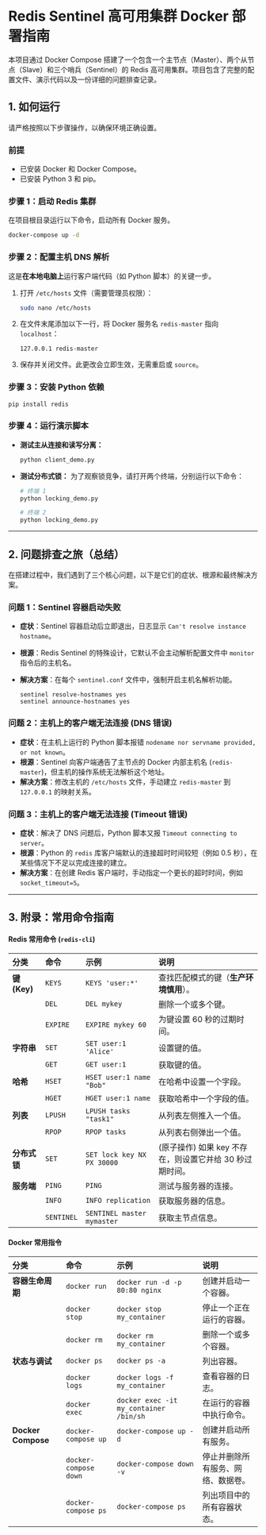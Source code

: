 # Redis Sentinel 高可用集群 Docker 部署指南

本项目通过 Docker Compose 搭建了一个包含一个主节点（Master）、两个从节点（Slave）和三个哨兵（Sentinel）的 Redis 高可用集群。项目包含了完整的配置文件、演示代码以及一份详细的问题排查记录。

## 1. 如何运行

请严格按照以下步骤操作，以确保环境正确设置。

### 前提

*   已安装 Docker 和 Docker Compose。
*   已安装 Python 3 和 pip。

### 步骤 1：启动 Redis 集群

在项目根目录运行以下命令，启动所有 Docker 服务。

```bash
docker-compose up -d
```

### 步骤 2：配置主机 DNS 解析

这是**在本地电脑上**运行客户端代码（如 Python 脚本）的关键一步。

1.  打开 `/etc/hosts` 文件（需要管理员权限）：
    ```bash
    sudo nano /etc/hosts
    ```
2.  在文件末尾添加以下一行，将 Docker 服务名 `redis-master` 指向 `localhost`：
    ```
    127.0.0.1 redis-master
    ```
3.  保存并关闭文件。此更改会立即生效，无需重启或 `source`。

### 步骤 3：安装 Python 依赖

```bash
pip install redis
```

### 步骤 4：运行演示脚本

*   **测试主从连接和读写分离：**
    ```bash
    python client_demo.py
    ```
*   **测试分布式锁：**
    为了观察锁竞争，请打开两个终端，分别运行以下命令：
    ```bash
    # 终端 1
    python locking_demo.py

    # 终端 2
    python locking_demo.py
    ```

---

## 2. 问题排查之旅（总结）

在搭建过程中，我们遇到了三个核心问题，以下是它们的症状、根源和最终解决方案。

### 问题 1：Sentinel 容器启动失败

*   **症状**：Sentinel 容器启动后立即退出，日志显示 `Can't resolve instance hostname`。
*   **根源**：Redis Sentinel 的特殊设计，它默认不会主动解析配置文件中 `monitor` 指令后的主机名。
*   **解决方案**：在每个 `sentinel.conf` 文件中，强制开启主机名解析功能。

    ```properties
    sentinel resolve-hostnames yes
    sentinel announce-hostnames yes
    ```

### 问题 2：主机上的客户端无法连接 (DNS 错误)

*   **症状**：在主机上运行的 Python 脚本报错 `nodename nor servname provided, or not known`。
*   **根源**：Sentinel 向客户端通告了主节点的 Docker 内部主机名 (`redis-master`)，但主机的操作系统无法解析这个地址。
*   **解决方案**：修改主机的 `/etc/hosts` 文件，手动建立 `redis-master` 到 `127.0.0.1` 的映射关系。

### 问题 3：主机上的客户端无法连接 (Timeout 错误)

*   **症状**：解决了 DNS 问题后，Python 脚本又报 `Timeout connecting to server`。
*   **根源**：Python 的 `redis` 库客户端默认的连接超时时间较短（例如 0.5 秒），在某些情况下不足以完成连接的建立。
*   **解决方案**：在创建 Redis 客户端时，手动指定一个更长的超时时间，例如 `socket_timeout=5`。

---

## 3. 附录：常用命令指南

#### Redis 常用命令 (`redis-cli`)

| 分类 | 命令 | 示例 | 说明 |
| :--- | :--- | :--- | :--- |
| **键 (Key)** | `KEYS` | `KEYS 'user:*'` | 查找匹配模式的键（**生产环境慎用**）。 |
| | `DEL` | `DEL mykey` | 删除一个或多个键。 |
| | `EXPIRE` | `EXPIRE mykey 60` | 为键设置 60 秒的过期时间。 |
| **字符串** | `SET` | `SET user:1 'Alice'` | 设置键的值。 |
| | `GET` | `GET user:1` | 获取键的值。 |
| **哈希** | `HSET` | `HSET user:1 name "Bob"` | 在哈希中设置一个字段。 |
| | `HGET` | `HGET user:1 name` | 获取哈希中一个字段的值。 |
| **列表** | `LPUSH` | `LPUSH tasks "task1"` | 从列表左侧推入一个值。 |
| | `RPOP` | `RPOP tasks` | 从列表右侧弹出一个值。 |
| **分布式锁** | `SET` | `SET lock key NX PX 30000` | (原子操作) 如果 key 不存在，则设置它并给 30 秒过期时间。 |
| **服务端** | `PING` | `PING` | 测试与服务器的连接。 |
| | `INFO` | `INFO replication` | 获取服务器的信息。 |
| | `SENTINEL`| `SENTINEL master mymaster` | 获取主节点信息。 |

#### Docker 常用指令

| 分类 | 命令 | 示例 | 说明 |
| :--- | :--- | :--- | :--- |
| **容器生命周期** | `docker run` | `docker run -d -p 80:80 nginx` | 创建并启动一个容器。 |
| | `docker stop` | `docker stop my_container` | 停止一个正在运行的容器。 |
| | `docker rm` | `docker rm my_container` | 删除一个或多个容器。 |
| **状态与调试** | `docker ps` | `docker ps -a` | 列出容器。 |
| | `docker logs` | `docker logs -f my_container` | 查看容器的日志。 |
| | `docker exec` | `docker exec -it my_container /bin/sh` | 在运行的容器中执行命令。 |
| **Docker Compose** | `docker-compose up` | `docker-compose up -d` | 创建并启动所有服务。 |
| | `docker-compose down`| `docker-compose down -v` | 停止并删除所有服务、网络、数据卷。 |
| | `docker-compose ps` | `docker-compose ps` | 列出项目中的所有容器状态。 |
